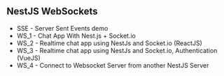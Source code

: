 ## NestJS WebSockets

- SSE - Server Sent Events demo
- WS_1 - Chat App With Nest.js + Socket.io
- WS_2 - Realtime chat app using NestJs and Socket.io (ReactJS)
- WS_3 - Realtime chat app using NestJs and Socket.io, Authentication (VueJS)
- WS_4 - Connect to Websocket Server from another NestJS Server
